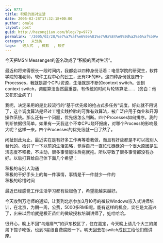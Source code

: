 ```yaml
---
id: 9773
title: 积极的面对生活
date: 2005-02-28T17:32:18+00:00
author: omale
layout: post
guid: http://hezongjian.com/blog/?p=9773
permalink: '/2005/02/28/%e7%a7%af%e6%9e%81%e7%9a%84%e9%9d%a2%e5%af%b9%e7%94%9f%e6%b4%bb-2/'
category:   未分类  
tags:   嵌入式  , 微软  , 软件
---
```

今天把MSN&nbsp;Messenger的签名改成了“积极的面对生活”。

最近和将来得很长一段时间内，我都会以四种身份活着：电信学院的研究生，软件学院的准老师，软件工程中心的民工，还有GF的BF。这四种身份就是四个Processes，我就是那个CPU资源，生活就是不断的context&nbsp;switch。谈到context&nbsp;switch，调度算法当然最重要，有传统的时间片轮转算法……（旁白：他又犯职业病了）

我呢，决定采用的是比较流行的“基于优先级的抢占式多任务”调度。好处就不用说了，这个调度算法是经过工程实践检验的可靠有效算法，被广泛应用于商业和开源操作系统。那么还有一个问题，优先级怎么判断。四个Processes如何排序。我的判断依据很简单，如果有一天我这个不幸CPU烧坏报废，对哪个Process的影响最大呢？这样一来，四个Processes的优先级就一目了然了。

闲扯到此为止。最近实在是有好多工作再等着我做，而且有好些都是不可以找别人替代的。检讨了一下以前的生活策略，觉得自己一直忙忙碌碌的一个很大原因是生活态度不积极，不主动，很多事情能往后拖就拖。所以导致了很多事情都没有办好。以后打算给自己体下面几个希望：

积极的与别人沟通  
积极的干好手头上的每一件事情，事情是干一件就少一件的  
积极的珍惜时间

最近已经感觉工作生活学习都有些起色了，希望能越来越好。

今天收到万老师的通知，让我到北京参加3月10号的微软Windows嵌入式讲师培训，在北京，为期一周，公费，5000多RMB呢。能有这样的机会，实在是太高兴了，出来以后咱就是根正苗红的微软授权培训讲师了，娃哈哈哈。

很开心，晚上不回“乌烟瘴气”的沪东校区了，住在嘉定，今天晚上请几个大三的弟弟下馆子吃饭，也到3星级自费腐败一下。明天回去在switch成民工给他们做讲座。
